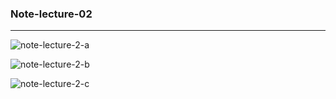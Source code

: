 

### Note-lecture-02

-----

![note-lecture-2-a](/Users/guoqu/Documents/2019/CV-Course/hw-and-notes/pic/note-lecture-2-a.jpeg)

![note-lecture-2-b](/Users/guoqu/Documents/2019/CV-Course/hw-and-notes/pic/note-lecture-2-b.jpeg)

![note-lecture-2-c](/Users/guoqu/Documents/2019/CV-Course/hw-and-notes/pic/note-lecture-2-c.jpeg)